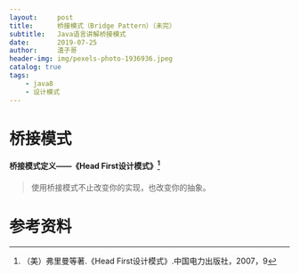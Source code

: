 ```yaml
---
layout:     post
title:      桥接模式（Bridge Pattern）（未完）
subtitle:   Java语言讲解桥接模式
date:       2019-07-25
author:     渣子哥
header-img: img/pexels-photo-1936936.jpeg
catalog: true
tags:
    - java8
    - 设计模式
---
```


# 桥接模式

















#### 桥接模式定义——《Head First设计模式》[^1]

> 使用桥接模式不止改变你的实现，也改变你的抽象。





# 参考资料

[^1]: （美）弗里曼等著.《Head First设计模式》.中国电力出版社，2007，9

